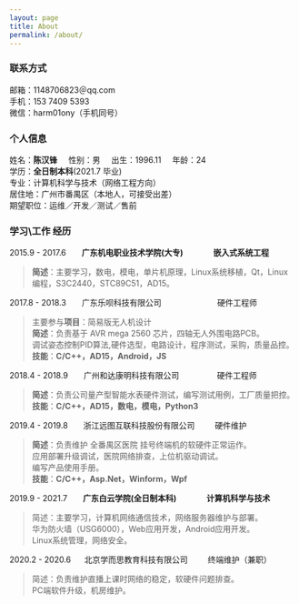 ```yaml
---
layout: page
title: About
permalink: /about/
---
```

### 联系方式
邮箱：1148706823＠qq.com  
手机：153 7409 5393    
微信：harm01ony（手机同号）    

### 个人信息
姓名：**陈汉锋** &nbsp; &nbsp; 性别：男 &nbsp; &nbsp; 出生：1996.11 &nbsp; &nbsp; 年龄：24</br>
学历：**全日制本科**(2021.7 毕业)</br> 
专业：计算机科学与技术（网络工程方向）</br>
居住地：广州市番禺区（本地人，可接受出差）</br>
期望职位：运维／开发／测试／售前</br>

### 学习\工作 经历
2015.9 - 2017.6 &nbsp; &nbsp; &nbsp; **广东机电职业技术学院(大专) &nbsp; &nbsp; &nbsp; &nbsp; &nbsp; &nbsp; &nbsp; &nbsp;嵌入式系统工程**
> **简述**：主要学习，数电，模电，单片机原理，Linux系统移植，Qt，Linux编程，S3C2440，STC89C51，AD15。

2017.8 - 2018.3 &nbsp; &nbsp; &nbsp; 广东乐呗科技有限公司 &nbsp; &nbsp; &nbsp; &nbsp; &nbsp; &nbsp; &nbsp; &nbsp; &nbsp; &nbsp; &nbsp;  &nbsp; 硬件工程师
> 主要参与**项目**：简易版无人机设计</br>
> **简述**：负责基于 AVR mega 2560 芯片，四轴无人外围电路PCB。</br>
> 调试姿态控制PID算法,硬件选型，电路设计，程序测试，采购，质量品控。</br>
> **技能**：**C/C++，AD15，Android，JS**</br>

2018.4 - 2018.9 &nbsp; &nbsp; &nbsp; 广州和达康明科技有限公司 &nbsp; &nbsp;  &nbsp; &nbsp; &nbsp; &nbsp; &nbsp; &nbsp; 硬件工程师
> **简述**：负责公司量产型智能水表硬件测试，编写测试用例，工厂质量把控。</br>
> **技能**：**C/C++，AD15，数电，模电，Python3**</br>

2019.4 - 2019.8 &nbsp; &nbsp; &nbsp; 浙江远图互联科技股份有限公司 &nbsp; &nbsp;  &nbsp; &nbsp; 硬件维护
> **简述**：负责维护 全番禺区医院 挂号终端机的软硬件正常运作。</br>
> 应用部署升级调试，医院网络排查，上位机驱动调试。</br>
> 编写产品使用手册。</br>
> **技能**：**C/C++，Asp.Net，Winform，Wpf**</br>

2019.9 - 2021.7 &nbsp; &nbsp; &nbsp; **广东白云学院(全日制本科) &nbsp; &nbsp; &nbsp; &nbsp; &nbsp; &nbsp; &nbsp; &nbsp;计算机科学与技术**
> 简述：主要学习，计算机网络通信技术，网络服务器维护与部署。</br>
> 华为防火墙（USG6000），Web应用开发，Android应用开发。</br>
> Linux系统管理，网络安全。</br>

2020.2 - 2020.6 &nbsp; &nbsp; &nbsp;北京学而思教育科技有限公司 &nbsp; &nbsp; &nbsp; &nbsp; 终端维护（兼职）
> 简述：负责维护直播上课时网络的稳定，软硬件问题排查。</br>
> PC端软件升级，机房维护。</br>
<!--stackedit_data:
eyJoaXN0b3J5IjpbLTkyODg4MTc2OCwtMTI2MTA4MDU5NywxNj
IzNTE1MjU2LDE2MjU2MzI1NDUsLTg1ODkyMTUzXX0=
-->